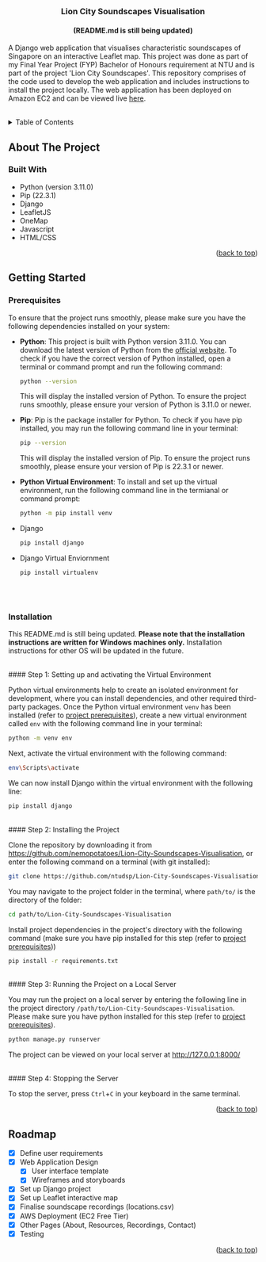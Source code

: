 <a name="readme-top"></a>

<!-- PROJECT LOGO -->
<br />
<div align="center">

<h3 align="center">Lion City Soundscapes Visualisation</h3>
<h4 align="center">(README.md is still being updated)</h4>

  <p align="left">
    A Django web application that visualises characteristic soundscapes of Singapore on an interactive Leaflet map. This project was done as part of my Final Year Project (FYP) Bachelor of Honours requirement at NTU and is part of the project 'Lion City Soundscapes'. This repository comprises of the code used to develop the web application and includes instructions to install the project locally. The web application has been deployed on Amazon EC2 and can be viewed live <a href="">here</a>. 
    <br />
    <br />
  </p>
</div>

<!-- TABLE OF CONTENTS -->
<details>
  <summary>Table of Contents</summary>
  <ol>
    <li>
      <a href="#about-the-project">About The Project</a>
      <ul>
        <li><a href="#built-with">Built With</a></li>
      </ul>
    </li>
    <li>
      <a href="#getting-started">Getting Started</a>
      <ul>
        <li><a href="#prerequisites">Prerequisites</a></li>
        <li><a href="#installation">Installation</a></li>
      </ul>
    </li>
    <li><a href="#roadmap">Roadmap</a></li>
  </ol>
</details>

<!-- ABOUT THE PROJECT -->

## About The Project

### Built With

- Python (version 3.11.0)
- Pip (22.3.1)
- Django
- LeafletJS
- OneMap
- Javascript
- HTML/CSS

<p align="right">(<a href="#readme-top">back to top</a>)</p>

<!-- GETTING STARTED -->

## Getting Started

### Prerequisites

To ensure that the project runs smoothly, please make sure you have the following dependencies installed on your system:

- **Python**: This project is built with Python version 3.11.0. You can download the latest version of Python from the <a href="python.org">official website</a>. To check if you have the correct version of Python installed, open a terminal or command prompt and run the following command:

  ```sh
  python --version
  ```

  This will display the installed version of Python. To ensure the project runs smoothly, please ensure your version of Python is 3.11.0 or newer.

- **Pip**: Pip is the package installer for Python. To check if you have pip installed, you may run the following command line in your terminal:

  ```sh
  pip --version
  ```

  This will display the installed version of Pip. To ensure the project runs smoothly, please ensure your version of Pip is 22.3.1 or newer.

- **Python Virtual Environment**: To install and set up the virtual environment, run the following command line in the termianal or command prompt:

  ```sh
  python -m pip install venv
  ```

- Django

  ```sh
  pip install django
  ```

- Django Virtual Enviornment
  ```sh
  pip install virtualenv
  ```
  <br>
  <br>

### Installation

This README.md is still being updated. **Please note that the installation instructions are written for Windows machines only.** Installation instructions for other OS will be updated in the future.

<br>
#### Step 1: Setting up and activating the Virtual Environment

Python virtual environments help to create an isolated environment for development, where you can install dependencies, and other required third-party packages. Once the Python virtual environment `venv` has been installed (refer to <a href="#prerequisites">project prerequisites</a>), create a new virtual environment called `env` with the following command line in your terminal:

```sh
python -m venv env
```

Next, activate the virtual environment with the following command:

```sh
env\Scripts\activate
```

We can now install Django within the virtual environment with the following line:

```sh
pip install django
```

<br>
#### Step 2: Installing the Project

Clone the repository by downloading it from https://github.com/nemopotatoes/Lion-City-Soundscapes-Visualisation, or enter the following command on a terminal (with git installed):

```sh
git clone https://github.com/ntudsp/Lion-City-Soundscapes-Visualisation.git
```

You may navigate to the project folder in the terminal, where `path/to/` is the directory of the folder:

```sh
cd path/to/Lion-City-Soundscapes-Visualisation
```

Install project dependencies in the project's directory with the following command (make sure you have pip installed for this step (refer to <a href="#prerequisites">project prerequisites</a>))

```sh
pip install -r requirements.txt
```

<br>
#### Step 3: Running the Project on a Local Server

You may run the project on a local server by entering the following line in the project directory `/path/to/Lion-City-Soundscapes-Visualisation`. Please make sure you have python installed for this step (refer to <a href="#prerequisites">project prerequisites</a>).

```sh
python manage.py runserver
```

The project can be viewed on your local server at http://127.0.0.1:8000/

<br>
#### Step 4: Stopping the Server

To stop the server, press `Ctrl`+`C` in your keyboard in the same terminal.

<p align="right">(<a href="#readme-top">back to top</a>)</p>

<!-- ROADMAP -->

## Roadmap

- [x] Define user requirements
- [x] Web Application Design
  - [x] User interface template
  - [x] Wireframes and storyboards
- [x] Set up Django project
- [x] Set up Leaflet interactive map
- [x] Finalise soundscape recordings (locations.csv)
- [x] AWS Deployment (EC2 Free Tier)
- [x] Other Pages (About, Resources, Recordings, Contact)
- [x] Testing

<p align="right">(<a href="#readme-top">back to top</a>)</p>
